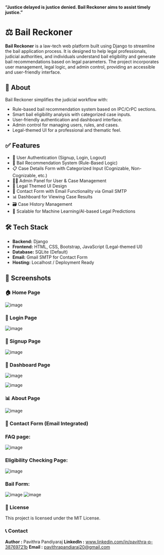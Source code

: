 **“Justice delayed is justice denied. Bail Reckoner aims to assist timely justice.”**
# ⚖️ Bail Reckoner

**Bail Reckoner** is a law-tech web platform built using Django to streamline the bail application process. It is designed to help legal professionals, judicial authorities, and individuals understand bail eligibility and generate bail recommendations based on legal parameters. The project incorporates user management, legal logic, and admin control, providing an accessible and user-friendly interface.


## 🌟 About

Bail Reckoner simplifies the judicial workflow with:
- Rule-based bail recommendation system based on IPC/CrPC sections.
- Smart bail eligibility analysis with categorized case inputs.
- User-friendly authentication and dashboard interface.
- Admin control for managing users, rules, and cases.
- Legal-themed UI for a professional and thematic feel.

## ✅ Features

- 🔐 User Authentication (Signup, Login, Logout)  
- 🧾 Bail Recommendation System (Rule-Based Logic)  
- 📋 Case Details Form with Categorized Input (Cognizable, Non-Cognizable, etc.)  
- 🧑‍⚖️ Admin Panel for User & Case Management  
- 🎨 Legal Themed UI Design  
- 📩 Contact Form with Email Functionality via Gmail SMTP  
- 📊 Dashboard for Viewing Case Results  
- 🗃️ Case History Management  
- 🧠 Scalable for Machine Learning/AI-based Legal Predictions

## 🛠️ Tech Stack

- **Backend:** Django  
- **Frontend:** HTML, CSS, Bootstrap, JavaScript (Legal-themed UI)  
- **Database:** SQLite (Default)  
- **Email:** Gmail SMTP for Contact Form  
- **Hosting:** Localhost / Deployment Ready  

## 🎯 Screenshots

### 🏠 Home Page
![image](https://github.com/user-attachments/assets/e81598e2-9fbc-4b05-9ef7-ded3ca983635)

### 🔐 Login Page
![image](https://github.com/user-attachments/assets/37e3043e-d566-401d-8f08-3bfe3eb27f88)

### 📝 Signup Page
![image](https://github.com/user-attachments/assets/e44d124a-30f7-4e41-ad65-6b67c8e27a2f)

### 📄 Dashboard Page
![image](https://github.com/user-attachments/assets/79a32d68-4828-43c2-a539-2a2c612f5b6e)

![image](https://github.com/user-attachments/assets/58cd2728-2c19-4ea4-8347-3881116c36f7)

### 📊 About Page
![image](https://github.com/user-attachments/assets/3598ea54-d4ca-4723-9c54-eb5ec5b1c9ec)

### 📧 Contact Form (Email Integrated)


### FAQ page:
![image](https://github.com/user-attachments/assets/bcfb44cc-3990-417d-bb78-a65bb775080b)

### Eligibility Checking Page:
![image](https://github.com/user-attachments/assets/1e5a2727-b295-484f-b6bc-8957bc5ee239)

### Bail Form:
![image](https://github.com/user-attachments/assets/d9e5a0b1-99da-405b-9801-90a88b401a1b)
![image](https://github.com/user-attachments/assets/564d548a-76de-45e6-a27c-94c24658b189)

### 📜 License
This project is licensed under the MIT License.

### 📞 Contact
**Author :** Pavithra Pandiyaraj
**LinkedIn :** www.linkedin.com/in/pavithra-p-38769721b
**Email :** pavithrapandiaraj20@gmail.com











